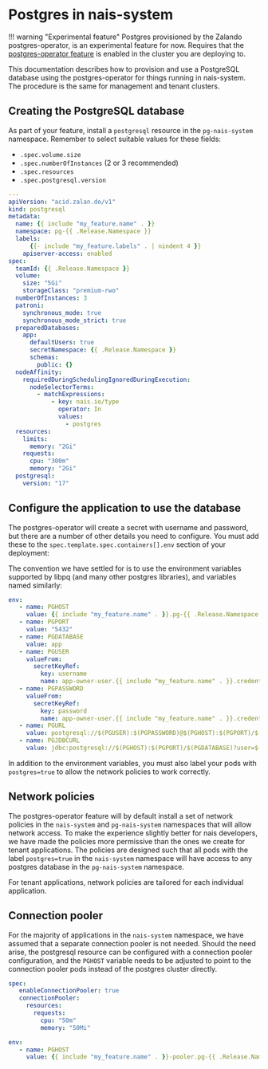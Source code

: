 Postgres in nais-system
=======================

!!! warning "Experimental feature"
   Postgres provisioned by the Zalando postgres-operator, is an experimental feature for now.
   Requires that the [postgres-operator feature](https://fasit.nais.io/features/postgres-operator) is enabled in the cluster you are deploying to.

This documentation describes how to provision and use a PostgreSQL database using the postgres-operator for things running in nais-system.
The procedure is the same for management and tenant clusters.

## Creating the PostgreSQL database

As part of your feature, install a `postgresql` resource in the `pg-nais-system` namespace.
Remember to select suitable values for these fields:

- `.spec.volume.size`
- `.spec.numberOfInstances` (2 or 3 recommended)
- `.spec.resources`
- `.spec.postgresql.version`

```yaml title="postgresql.yaml"
---
apiVersion: "acid.zalan.do/v1"
kind: postgresql
metadata:
  name: {{ include "my_feature.name" . }}
  namespace: pg-{{ .Release.Namespace }}
  labels:
      {{- include "my_feature.labels" . | nindent 4 }}
    apiserver-access: enabled
spec:
  teamId: {{ .Release.Namespace }}
  volume:
    size: "5Gi"
    storageClass: "premium-rwo"
  numberOfInstances: 3
  patroni:
    synchronous_mode: true
    synchronous_mode_strict: true
  preparedDatabases:
    app:
      defaultUsers: true
      secretNamespace: {{ .Release.Namespace }}
      schemas:
        public: {}
  nodeAffinity:
    requiredDuringSchedulingIgnoredDuringExecution:
      nodeSelectorTerms:
        - matchExpressions:
            - key: nais.io/type
              operator: In
              values:
                - postgres
  resources:
    limits:
      memory: "2Gi"
    requests:
      cpu: "300m"
      memory: "2Gi"
  postgresql:
    version: "17"
```

## Configure the application to use the database

The postgres-operator will create a secret with username and password, but there are a number of other details you need to configure.
You must add these to the `spec.template.spec.containers[].env` section of your deployment:

The convention we have settled for is to use the environment variables supported by libpq (and many other postgres libraries), and variables named similarly:

```yaml title="deployment.yaml"
env:
   - name: PGHOST
     value: {{ include "my_feature.name" . }}.pg-{{ .Release.Namespace }}
   - name: PGPORT
     value: "5432"
   - name: PGDATABASE
     value: app
   - name: PGUSER
     valueFrom:
       secretKeyRef:
         key: username
         name: app-owner-user.{{ include "my_feature.name" . }}.credentials.postgresql.acid.zalan.do
   - name: PGPASSWORD
     valueFrom:
       secretKeyRef:
         key: password
         name: app-owner-user.{{ include "my_feature.name" . }}.credentials.postgresql.acid.zalan.do
   - name: PGURL
     value: postgresql://$(PGUSER):$(PGPASSWORD)@$(PGHOST):$(PGPORT)/$(PGDATABASE)
   - name: PGJDBCURL
     value: jdbc:postgresql://$(PGHOST):$(PGPORT)/$(PGDATABASE)?user=$(PGUSER)&password=$(PGPASSWORD)
```

In addition to the environment variables, you must also label your pods with `postgres=true` to allow the network policies to work correctly.

## Network policies

The postgres-operator feature will by default install a set of network policies in the `nais-system` and `pg-nais-system` namespaces that will allow network access.
To make the experience slightly better for nais developers, we have made the policies more permissive than the ones we create for tenant applications.
The policies are designed such that all pods with the label `postgres=true` in the `nais-system` namespace will have access to any postgres database in the `pg-nais-system` namespace.

For tenant applications, network policies are tailored for each individual application.

## Connection pooler

For the majority of applications in the `nais-system` namespace, we have assumed that a separate connection pooler is not needed.
Should the need arise, the postgresql resource can be configured with a connection pooler configuration, and the `PGHOST` variable needs to be adjusted to point to the connection pooler pods instead of the postgres cluster directly.

```yaml title="postgresql.yaml"
spec:
   enableConnectionPooler: true
   connectionPooler:
     resources:
       requests:
         cpu: "50m"
         memory: "50Mi"
```

```yaml title="deployment.yaml"
env:
   - name: PGHOST
     value: {{ include "my_feature.name" . }}-pooler.pg-{{ .Release.Namespace }}
```